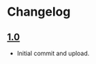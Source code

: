 # Changelog

## [1.0](https://github.com/gabehoban/Italian-Food-Forever-App/releases/tag/v1.0)
 
  - Initial commit and upload.